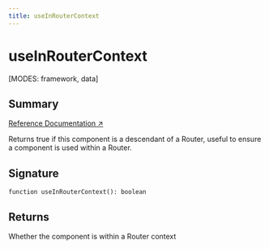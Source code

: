 ```yaml
---
title: useInRouterContext
---
```


# useInRouterContext

<!--
⚠️ ⚠️ IMPORTANT ⚠️ ⚠️ 

Thank you for helping improve our documentation!

This file is auto-generated from the JSDoc comments in the source
code, so please edit the JSDoc comments in the file below and this
file will be re-generated once those changes are merged.

https://github.com/remix-run/react-router/blob/main/packages/react-router/lib/hooks.tsx#L102
-->

[MODES: framework, data]

## Summary

[Reference Documentation ↗](https://api.reactrouter.com/v7/functions/react_router.useInRouterContext.html)

Returns true if this component is a descendant of a Router, useful to ensure
a component is used within a Router.

## Signature

```tsx
function useInRouterContext(): boolean
```

## Returns

Whether the component is within a Router context

